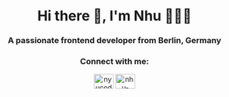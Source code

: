 <h1 align="center">Hi there 👋, I'm Nhu 👩🏻‍💻</h1>
<h3 align="center">A passionate frontend developer from Berlin, Germany</h3>

<h3 align="center">Connect with me:</h3>
<p align="center">
<a href="https://codepen.io/nyucodes" target="blank"><img align="center" src="https://cdn.jsdelivr.net/npm/simple-icons@3.0.1/icons/codepen.svg" alt="nyucodes" height="30" width="40" /></a>
<a href="https://linkedin.com/in/nhu-mong-tran-2834b41a1" target="blank"><img align="center" src="https://cdn.jsdelivr.net/npm/simple-icons@3.0.1/icons/linkedin.svg" alt="nhu-mong-tran-2834b41a1" height="30" width="40" /></a>
</p>

